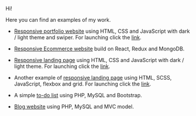 Hi!

Here you can find an examples of my work.

* <a href="https://github.com/evg13ny/alexa-portfolio-website/" target="_blank">Responsive portfolio website</a> using HTML, CSS and JavaScript with dark / light theme and swiper. For launching click the <a href="https://evg13ny.github.io/alexa-portfolio-website/" target="_blank">link</a>.

* <a href="https://github.com/evg13ny/evroset/" target="_blank">Responsive Ecommerce website</a> build on React, Redux and MongoDB.

* <a href="https://github.com/evg13ny/examples/tree/main/landing-page" target="_blank">Responsive landing page</a> using HTML, CSS and JavaScript with dark / light theme. For launching click the <a href="https://github.com/evg13ny/examples/landing-page" target="_blank">link</a>.

* Another example of <a href="https://github.com/evg13ny/easybank-landing-page/" target="_blank">responsive landing page</a> using HTML, SCSS, JavaScript, flexbox and grid. For launching click the <a href="https://evg13ny.github.io/easybank-landing-page/" target="_blank">link</a>.

* A simple <a href="https://github.com/evg13ny/examples/tree/main/to-do%20list" target="_blank">to-do list</a> using PHP, MySQL and Bootstrap.

* <a href="https://github.com/evg13ny/examples/tree/main/blog%20website" target="_blank">Blog website</a> using PHP, MySQL and MVC model.